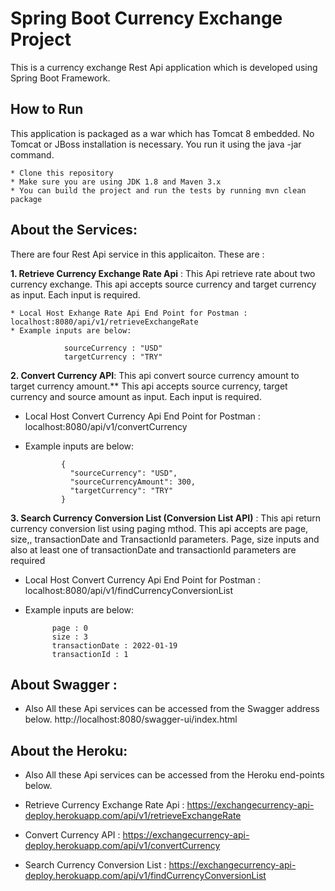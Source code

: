 
# Spring Boot Currency Exchange Project
This is a currency exchange Rest Api application which is developed using Spring Boot Framework.


## How to Run 
This application is packaged as a war which has Tomcat 8 embedded. No Tomcat or JBoss installation is necessary. You run it using the java -jar command.

	* Clone this repository
	* Make sure you are using JDK 1.8 and Maven 3.x
	* You can build the project and run the tests by running mvn clean package

## About the Services:
There are four Rest Api service in this applicaiton. These are :

**1. Retrieve Currency Exchange Rate Api**  : This Api retrieve rate about two currency exchange.
  This api accepts source currency and target currency as input. Each input is required.
	
	* Local Host Exhange Rate Api End Point for Postman : localhost:8080/api/v1/retrieveExchangeRate
	* Example inputs are below:
	
				sourceCurrency : "USD"
				targetCurrency : "TRY"
	
	
**2. Convert Currency API**: This api convert source currency amount to target currency amount.**
  This api accepts source currency, target currency and source amount as input.
  Each input is required.
 
  * Local Host Convert Currency Api End Point for Postman : localhost:8080/api/v1/convertCurrency
 
  * Example inputs are below: 
				
				{
				  "sourceCurrency": "USD",
				  "sourceCurrencyAmount": 300,
				  "targetCurrency": "TRY"
				}

**3. Search Currency Conversion List (Conversion List API)** :
 This api return currency conversion list using paging mthod. This api accepts  are page, size,, transactionDate and TransactionId parameters.
 Page, size inputs and also at least one of transactionDate and transactionId parameters are required
 
  * Local Host Convert Currency Api End Point for Postman : localhost:8080/api/v1/findCurrencyConversionList
  
   * Example inputs are below: 
			   
			   page : 0
			   size : 3
			   transactionDate : 2022-01-19
			   transactionId : 1
  
	 

## About Swagger :	 
 * Also All these Api services can be accessed from the Swagger address below.
	http://localhost:8080/swagger-ui/index.html	 

## About the Heroku:
  * Also All these Api services can be accessed from the Heroku end-points below.

  *  Retrieve Currency Exchange Rate Api : https://exchangecurrency-api-deploy.herokuapp.com/api/v1/retrieveExchangeRate
  *  Convert Currency API :   https://exchangecurrency-api-deploy.herokuapp.com/api/v1/convertCurrency
  *  Search Currency Conversion List :  https://exchangecurrency-api-deploy.herokuapp.com/api/v1/findCurrencyConversionList




	 
	 
	 
	 
	 
